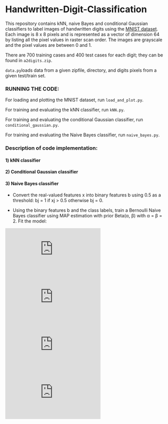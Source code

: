 # Handwritten-Digit-Classification

This repository contains kNN, naive Bayes and conditional Gaussian classifiers to label images of handwritten digits using the [MNIST dataset](http://yann.lecun.com/exdb/mnist/). Each image is 8 x 8 pixels and is represented as a vector of dimension 64 by listing all the pixel values in raster scan order. The images are grayscale and the pixel values are between 0 and 1. 

There are 700 training cases and 400 test cases for each digit; they can be found in `a2digits.zip`. 

`data.py`loads data from a given zipfile, directory, and digits pixels from a given test/train set.

### RUNNING THE CODE:

For loading and plotting the MNIST dataset, run `load_and_plot.py`.

For training and evaluating the kNN classifier, run `kNN.py`.

For training and evaluating the conditional Gaussian classifier, run `conditional_gaussian.py`.

For training and evaluating the Naive Bayes classifier, run `naive_bayes.py`.

### Description of code implementation:

#### 1) kNN classifier

#### 2) Conditional Gaussian classifier

#### 3) Naive Bayes classifier

* Convert the real-valued features x into binary features b using 0.5 as a threshold: bj = 1 if xj > 0.5 otherwise bj = 0.

* Using the binary features b and the class labels, train a Bernoulli Naive Bayes classifier using MAP estimation with prior Beta(α, β) with α = β = 2. Fit the model:

![eq1](https://latex.codecogs.com/gif.latex?p%28y%20%3D%20k%29%20%3D%201/10)
![eq2](https://latex.codecogs.com/gif.latex?p%28b_j%20%3D%201%7Cy%20%3D%20k%29%20%3D%20n_%7Bkj%7D)
![eq3](https://latex.codecogs.com/gif.latex?p%28b%7Cy%20%3D%20k%2C%20n%29%20%3D%20%5Cprod%5E%7Bd%7D_%7Bj%3D1%7D%28n_%7Bkj%7D%29%5E%7Bb_j%7D%281%20-%20n_%7Bkj%7D%29%5E%7B%281%20-%20b_j%29%7D)
![eq4](https://latex.codecogs.com/gif.latex?P%28n_%7Bkj%7D%29%20%3D%20Beta%282%2C%202%29)



